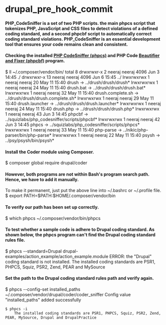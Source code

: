 # drupal_pre_hook_commit

<h4> PHP_CodeSniffer is a set of two PHP scripts. the main phpcs script that tokenizes PHP, JavaScript and CSS files to detect violations of a defined coding standard, and a second phpcbf script to automatically correct coding standard violations. PHP_CodeSniffer is an essential development tool that ensures your code remains clean and consistent.</h4>

<h4> Checking the installed <a href="https://github.com/squizlabs/PHP_CodeSniffer">PHP CodeSniffer (phpcs)</a> and PHP 		Code <a href="https://github.com/squizlabs/PHP_CodeSniffer/wiki/Fixing-Errors-Automatically">Beautifier and Fixer 		(phpcbf)</a> program.</h4>
	$ ll ~/.composer/vendor/bin/
		total 8
		drwxrwxr-x  2 neeraj neeraj 4096 Jun  3 14:45 ./
		drwxrwxr-x 13 neeraj neeraj 4096 Jun  6 15:45 ../
		lrwxrwxrwx  1 neeraj neeraj   20 May 11 15:40 drush -> ../drush/drush/drush*
		lrwxrwxrwx  1 neeraj neeraj   24 May 11 15:40 drush.bat -> ../drush/drush/drush.bat*
		lrwxrwxrwx  1 neeraj neeraj   32 May 11 15:40 drush.complete.sh -> ../drush/drush/drush.complete.sh*
		lrwxrwxrwx  1 neeraj neeraj   29 May 11 15:40 drush.launcher -> ../drush/drush/drush.launcher*
		lrwxrwxrwx  1 neeraj neeraj   24 May 11 15:40 drush.php -> ../drush/drush/drush.php*
		lrwxrwxrwx  1 neeraj neeraj   43 Jun  3 14:45 phpcbf -> ../squizlabs/php_codesniffer/scripts/phpcbf*
		lrwxrwxrwx  1 neeraj neeraj   42 Jun  3 14:45 phpcs -> ../squizlabs/php_codesniffer/scripts/phpcs*
		lrwxrwxrwx  1 neeraj neeraj   33 May 11 15:40 php-parse -> ../nikic/php-parser/bin/php-parse*
		lrwxrwxrwx  1 neeraj neeraj   22 May 11 15:40 psysh -> ../psy/psysh/bin/psysh*


<h4>Install the Coder module using Composer.</h4>
	$ composer global require drupal/coder

<h4>However, both programs are not within Bash's program search path. Hence, we have to add it manually.</h4>
	To make it permanent, just put the above line into ~/.bashrc or ~/.profile file.
		$ export PATH=$PATH:$HOME/.composer/vendor/bin

<h4>To verify our path has been set up correctly.</h4>
	$ which phpcs
		~/.composer/vendor/bin/phpcs

<h4>To test whether a sample code is adhere to Drupal coding standard. As shown below, the phpcs program can't find the 	Drupal coding standard rules file.</h4>
	$ phpcs --standard=Drupal drupal-examples/action_example/action_example.module
		ERROR: the "Drupal" coding standard is not installed. The installed coding standards are PSR1, PHPCS, Squiz, PSR2, Zend, PEAR and MySource

<h4>Set the path to the Drupal coding standard rules path and verify again.</h4>
	$ phpcs --config-set installed_paths ~/.composer/vendor/drupal/coder/coder_sniffer
		Config value "installed_paths" added successfully

	$ phpcs -i
		The installed coding standards are PSR1, PHPCS, Squiz, PSR2, Zend, PEAR, MySource, Drupal and DrupalPractice

